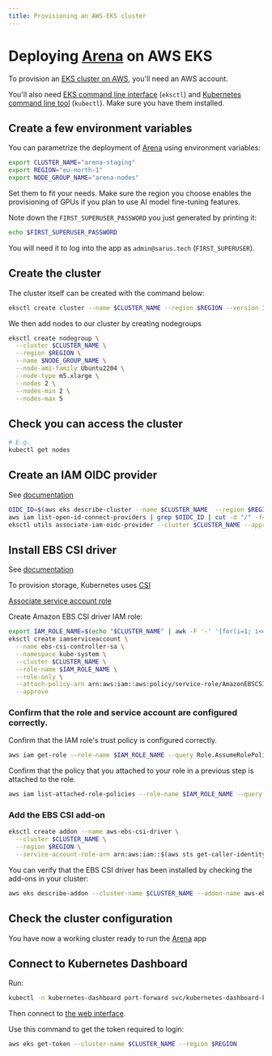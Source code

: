 ```yaml
---
title: Provisioning an AWS-EKS cluster
---
```


# Deploying [Arena](https://github.com/arena-ai/arena) on AWS EKS

To provision an [EKS cluster on AWS](https://docs.aws.amazon.com/eks/latest/userguide/create-cluster.html), you'll need an AWS account.

You'll also need [EKS command line interface](https://eksctl.io/) (`eksctl`) and [Kubernetes command line tool](https://kubernetes.io/docs/reference/kubectl/) (`kubectl`).
Make sure you have them installed.

## Create a few environment variables

You can parametrize the deployment of [Arena](https://github.com/arena-ai/arena) using environment variables:
```sh
export CLUSTER_NAME="arena-staging"
export REGION="eu-north-1"
export NODE_GROUP_NAME="arena-nodes"
```

Set them to fit your needs. Make sure the region you choose enables the provisioning of GPUs if you plan to use AI model fine-tuning features.

Note down the `FIRST_SUPERUSER_PASSWORD` you just generated by printing it:
```sh
echo $FIRST_SUPERUSER_PASSWORD
```

You will need it to log into the app as `admin@sarus.tech` (`FIRST_SUPERUSER`).

## Create the cluster

The cluster itself can be created with the command below:

```sh
eksctl create cluster --name $CLUSTER_NAME --region $REGION --version 1.30 --without-nodegroup
```

We then add nodes to our cluster by creating nodegroups

```sh
eksctl create nodegroup \
  --cluster $CLUSTER_NAME \
  --region $REGION \
  --name $NODE_GROUP_NAME \
  --node-ami-family Ubuntu2204 \
  --node-type m5.xlarge \
  --nodes 2 \
  --nodes-min 2 \
  --nodes-max 5
```

## Check you can access the cluster

```sh
# E.g.
kubectl get nodes
```

## Create an IAM OIDC provider

See [documentation](https://docs.aws.amazon.com/eks/latest/userguide/enable-iam-roles-for-service-accounts.html)

```sh
OIDC_ID=$(aws eks describe-cluster --name $CLUSTER_NAME  --region $REGION --query "cluster.identity.oidc.issuer" --output text | cut -d '/' -f 5)
aws iam list-open-id-connect-providers | grep $OIDC_ID | cut -d "/" -f4
eksctl utils associate-iam-oidc-provider --cluster $CLUSTER_NAME --approve --region $REGION
```

## Install EBS CSI driver

See [documentation](https://docs.aws.amazon.com/eks/latest/userguide/ebs-csi.html)

To provision storage, Kubernetes uses [CSI](https://kubernetes.io/docs/concepts/storage/volumes/#csi)

[Associate service account role](https://docs.aws.amazon.com/eks/latest/userguide/associate-service-account-role.html)

Create Amazon EBS CSI driver IAM role:
```sh
export IAM_ROLE_NAME=$(echo "$CLUSTER_NAME" | awk -F '-' '{for(i=1; i<=NF; i++) $i=toupper(substr($i,1,1)) substr($i,2)} 1' OFS="")EBSCSIDriverRole
eksctl create iamserviceaccount \
  --name ebs-csi-controller-sa \
  --namespace kube-system \
  --cluster $CLUSTER_NAME \
  --role-name $IAM_ROLE_NAME \
  --role-only \
  --attach-policy-arn arn:aws:iam::aws:policy/service-role/AmazonEBSCSIDriverPolicy \
  --approve
```

### Confirm that the role and service account are configured correctly.

Confirm that the IAM role's trust policy is configured correctly.

```sh
aws iam get-role --role-name $IAM_ROLE_NAME --query Role.AssumeRolePolicyDocument
```

Confirm that the policy that you attached to your role in a previous step is attached to the role.

```sh
aws iam list-attached-role-policies --role-name $IAM_ROLE_NAME --query "AttachedPolicies[0].PolicyArn" --output text
```

### Add the EBS CSI add-on

```sh
eksctl create addon --name aws-ebs-csi-driver \
  --cluster $CLUSTER_NAME \
  --region $REGION \
  --service-account-role-arn arn:aws:iam::$(aws sts get-caller-identity --query Account --output text):role/${IAM_ROLE_NAME} --force
```

You can verify that the EBS CSI driver has been installed by checking the add-ons in your cluster:

```sh
aws eks describe-addon --cluster-name $CLUSTER_NAME --addon-name aws-ebs-csi-driver
```

## Check the cluster configuration

You have now a working cluster ready to run the [Arena](https://github.com/arena-ai/arena) app

## Connect to Kubernetes Dashboard

Run:

```sh
kubectl -n kubernetes-dashboard port-forward svc/kubernetes-dashboard-kong-proxy 8443:443
```

Then connect to [the web interface](https://localhost:8443/).

Use this command to get the token required to login:

```sh
aws eks get-token --cluster-name $CLUSTER_NAME --region $REGION
```
